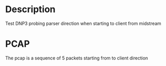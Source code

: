 # Description

Test DNP3 probing parser direction when starting to client from midstream

# PCAP

The pcap is a sequence of 5 packets starting from to client direction
